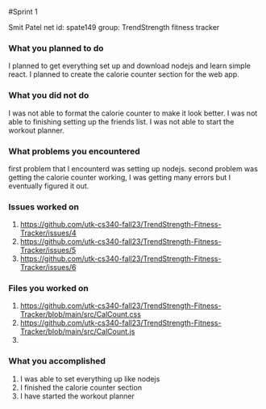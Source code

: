 #Sprint 1

Smit Patel
net id: spate149
group: TrendStrength fitness tracker

### What you planned to do
I planned to get everything set up and download nodejs and learn simple react.
I planned to create the calorie counter section for the web app.

### What you did not do
I was not able to format the calorie counter to make it look better.
I was not able to finishing setting up the friends list.
I was not able to start the workout planner.

### What problems you encountered
first problem that I encounterd was setting up nodejs.
second problem was getting the calorie counter working, I was getting many errors but I eventually figured it out.

### Issues worked on
1. https://github.com/utk-cs340-fall23/TrendStrength-Fitness-Tracker/issues/4
2. https://github.com/utk-cs340-fall23/TrendStrength-Fitness-Tracker/issues/5
3. https://github.com/utk-cs340-fall23/TrendStrength-Fitness-Tracker/issues/6

### Files you worked on
1. https://github.com/utk-cs340-fall23/TrendStrength-Fitness-Tracker/blob/main/src/CalCount.css
2. https://github.com/utk-cs340-fall23/TrendStrength-Fitness-Tracker/blob/main/src/CalCount.js
3.

### What you accomplished 
1. I was able to set everything up like nodejs
2. I finished the calorie counter section
3. I have started the workout planner 
